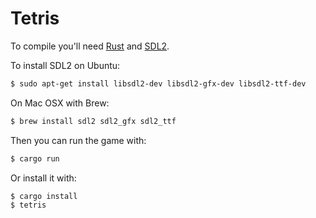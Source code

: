 # Tetris

To compile you'll need [Rust](http://www.rust-lang.org/) and [SDL2](https://www.libsdl.org/index.php).

To install SDL2 on Ubuntu:
```sh
$ sudo apt-get install libsdl2-dev libsdl2-gfx-dev libsdl2-ttf-dev
```

On Mac OSX with Brew:
```sh
$ brew install sdl2 sdl2_gfx sdl2_ttf
```

Then you can run the game with:
```sh
$ cargo run
```

Or install it with:
```sh
$ cargo install
$ tetris
```
